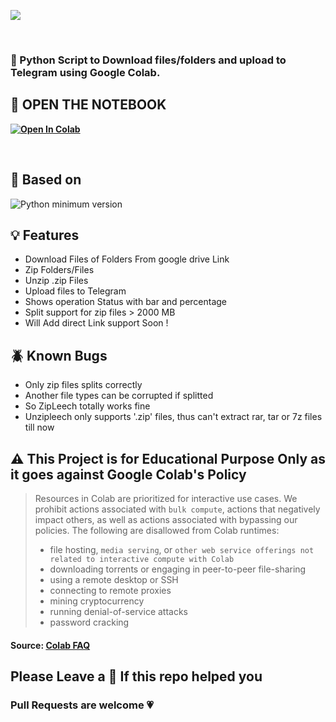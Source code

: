 ![](https://user-images.githubusercontent.com/125879861/226649977-85a941f5-6ffe-45a2-8e09-d9f2b558cb17.png)

<br>

### 🐍 Python Script to Download files/folders and upload to Telegram using Google Colab.


 <b><h2>📖 OPEN THE NOTEBOOK </h2><a href="https://colab.research.google.com/drive/1m4OFuZeuJ83fpG22dwhsJkyYHR3ld9hC?usp=sharing" target="_parent"><img src="https://colab.research.google.com/assets/colab-badge.svg" alt="Open In Colab"/></a></b>

<br>

## <b>🔖 Based on</b>
![Python minimum version](https://img.shields.io/badge/Python-3.0%2B-brightgreen)


## <b>💡 Features</b>

 - Download Files of Folders From google drive Link
 - Zip Folders/Files
 - Unzip .zip Files
 - Upload files to Telegram
 - Shows operation Status with bar and percentage 
 - Split support for zip files > 2000 MB
 - Will Add direct Link support Soon !

## <b>🪲 Known Bugs</b>

 - Only zip files splits correctly 
 - Another file types can be corrupted if splitted
 - So ZipLeech totally works fine
 - Unzipleech only supports '.zip' files, thus can't extract rar, tar or 7z files till now

## <b>⚠️ This Project is for Educational Purpose Only as it goes against Google Colab's Policy</b>

> Resources in Colab are prioritized for interactive use cases. We prohibit actions associated with `bulk compute`, actions that negatively impact others, as well as actions associated with bypassing our policies. The following are disallowed from Colab runtimes:
>- file hosting, `media serving`, or `other web service offerings not related to interactive compute with Colab`
>- downloading torrents or engaging in peer-to-peer file-sharing
>- using a remote desktop or SSH
>- connecting to remote proxies
>- mining cryptocurrency
>- running denial-of-service attacks
>- password cracking

<h4>Source: <a href="https://research.google.com/colaboratory/faq.html">Colab FAQ</a></h4>

## <b> Please Leave a 🌟 If this repo helped you</b>

### <b>Pull Requests are welcome 💗